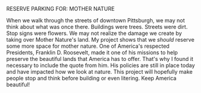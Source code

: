 RESERVE PARKING FOR: MOTHER NATURE

When we walk through the streets of downtown Pittsburgh, we may not think about what was once there. Buildings were trees. Streets were dirt. Stop signs were flowers. We may not realize the damage we create by taking over Mother Nature's land. My project shows that we _should_ reserve some more space for mother nature. One of America's respected Presidents, Franklin D. Roosevelt, made it one of his missions to help preserve the beautiful lands that America has to offer. That's why I found it necessary to include the quote from him. His policies are still in place today and have impacted how we look at nature. This project will hopefully make people stop and think before building or even litering. Keep America beautiful! 
